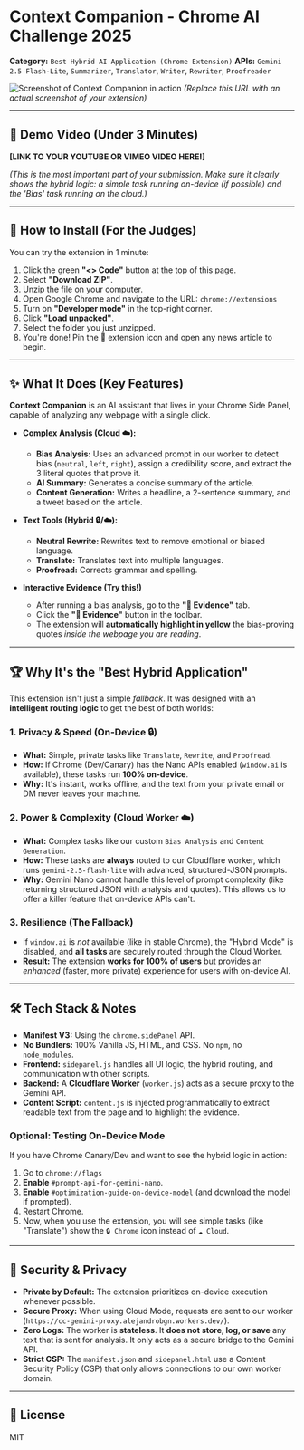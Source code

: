 # Context Companion - Chrome AI Challenge 2025

**Category:** `Best Hybrid AI Application (Chrome Extension)`
**APIs:** `Gemini 2.5 Flash-Lite`, `Summarizer`, `Translator`, `Writer`, `Rewriter`, `Proofreader`

![Screenshot of Context Companion in action](https://i.imgur.com/Tuw3pZl.png)
*(Replace this URL with an actual screenshot of your extension)*

---

## 🎥 Demo Video (Under 3 Minutes)

**[LINK TO YOUR YOUTUBE OR VIMEO VIDEO HERE!]**

*(This is the most important part of your submission. Make sure it clearly shows the hybrid logic: a simple task running on-device (if possible) and the 'Bias' task running on the cloud.)*

---

## 🚀 How to Install (For the Judges)

You can try the extension in 1 minute:

1.  Click the green **"<> Code"** button at the top of this page.
2.  Select **"Download ZIP"**.
3.  Unzip the file on your computer.
4.  Open Google Chrome and navigate to the URL: `chrome://extensions`
5.  Turn on **"Developer mode"** in the top-right corner.
6.  Click **"Load unpacked"**.
7.  Select the folder you just unzipped.
8.  You're done! Pin the 🎯 extension icon and open any news article to begin.

---

## ✨ What It Does (Key Features)

**Context Companion** is an AI assistant that lives in your Chrome Side Panel, capable of analyzing any webpage with a single click.

* **Complex Analysis (Cloud ☁️):**
    * **Bias Analysis:** Uses an advanced prompt in our worker to detect bias (`neutral`, `left`, `right`), assign a credibility score, and extract the 3 literal quotes that prove it.
    * **AI Summary:** Generates a concise summary of the article.
    * **Content Generation:** Writes a headline, a 2-sentence summary, and a tweet based on the article.

* **Text Tools (Hybrid 🔒/☁️):**
    * **Neutral Rewrite:** Rewrites text to remove emotional or biased language.
    * **Translate:** Translates text into multiple languages.
    * **Proofread:** Corrects grammar and spelling.

* **Interactive Evidence (Try this!)**
    * After running a bias analysis, go to the **"🎯 Evidence"** tab.
    * Click the **"🎯 Evidence"** button in the toolbar.
    * The extension will **automatically highlight in yellow** the bias-proving quotes *inside the webpage you are reading*.

---

## 🏆 Why It's the "Best Hybrid Application"

This extension isn't just a simple *fallback*. It was designed with an **intelligent routing logic** to get the best of both worlds:

### 1. Privacy & Speed (On-Device 🔒)

* **What:** Simple, private tasks like `Translate`, `Rewrite`, and `Proofread`.
* **How:** If Chrome (Dev/Canary) has the Nano APIs enabled (`window.ai` is available), these tasks run **100% on-device**.
* **Why:** It's instant, works offline, and the text from your private email or DM never leaves your machine.

### 2. Power & Complexity (Cloud Worker ☁️)

* **What:** Complex tasks like our custom `Bias Analysis` and `Content Generation`.
* **How:** These tasks are **always** routed to our Cloudflare worker, which runs `gemini-2.5-flash-lite` with advanced, structured-JSON prompts.
* **Why:** Gemini Nano cannot handle this level of prompt complexity (like returning structured JSON with analysis and quotes). This allows us to offer a killer feature that on-device APIs can't.

### 3. Resilience (The Fallback)

* If `window.ai` is *not* available (like in stable Chrome), the "Hybrid Mode" is disabled, and **all tasks** are securely routed through the Cloud Worker.
* **Result:** The extension **works for 100% of users** but provides an *enhanced* (faster, more private) experience for users with on-device AI.

---

## 🛠️ Tech Stack & Notes

* **Manifest V3:** Using the `chrome.sidePanel` API.
* **No Bundlers:** 100% Vanilla JS, HTML, and CSS. No `npm`, no `node_modules`.
* **Frontend:** `sidepanel.js` handles all UI logic, the hybrid routing, and communication with other scripts.
* **Backend:** A **Cloudflare Worker** (`worker.js`) acts as a secure proxy to the Gemini API.
* **Content Script:** `content.js` is injected programmatically to extract readable text from the page and to highlight the evidence.

### Optional: Testing On-Device Mode

If you have Chrome Canary/Dev and want to see the hybrid logic in action:

1.  Go to `chrome://flags`
2.  **Enable** `#prompt-api-for-gemini-nano`.
3.  **Enable** `#optimization-guide-on-device-model` (and download the model if prompted).
4.  Restart Chrome.
5.  Now, when you use the extension, you will see simple tasks (like "Translate") show the `🔒 Chrome` icon instead of `☁️ Cloud`.

---

## 🔐 Security & Privacy

* **Private by Default:** The extension prioritizes on-device execution whenever possible.
* **Secure Proxy:** When using Cloud Mode, requests are sent to our worker (`https://cc-gemini-proxy.alejandrobgn.workers.dev/`).
* **Zero Logs:** The worker is **stateless**. It **does not store, log, or save** any text that is sent for analysis. It only acts as a secure bridge to the Gemini API.
* **Strict CSP:** The `manifest.json` and `sidepanel.html` use a Content Security Policy (CSP) that only allows connections to our own worker domain.

---

## 📄 License

MIT